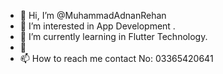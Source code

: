 - 👋 Hi, I’m @MuhammadAdnanRehan
- 👀 I’m interested in  App Development .
- 🌱 I’m currently learning  in Flutter Technology.
- 💞️
- 📫 How to reach me contact No: 03365420641

<!---
MuhammadAdnanRehan/MuhammadAdnanRehan is a ✨ special ✨ repository because its `README.md` (this file) appears on your GitHub profile.
You can click the Preview link to take a look at your changes.
--->
